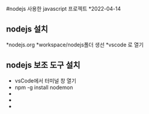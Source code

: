 #nodejs 사용한 javascript 프로젝트
\*2022-04-14

## nodejs 설치

*nodejs.org
*workspace/nodejs폴더 생선
\*vscode 로 열기

## nodejs 보조 도구 설치

- vsCode에서 터미널 창 열기
- npm -g install nodemon
-
-
-

